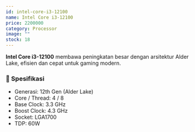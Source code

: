 ```yaml
---
id: intel-core-i3-12100
name: Intel Core i3-12100
price: 2200000
category: Processor
image: ""
stock: 18
---
```


**Intel Core i3-12100** membawa peningkatan besar dengan arsitektur Alder Lake, efisien dan cepat untuk gaming modern.

### 🔧 Spesifikasi

- Generasi: 12th Gen (Alder Lake)
- Core / Thread: 4 / 8
- Base Clock: 3.3 GHz
- Boost Clock: 4.3 GHz
- Socket: LGA1700
- TDP: 60W

